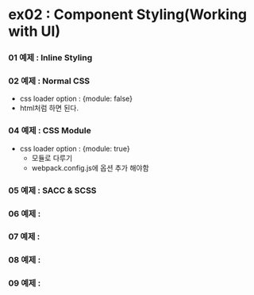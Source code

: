 # ex02 : Component Styling(Working with UI)

### 01 예제 : Inline Styling
### 02 예제 : Normal CSS
+ css loader option : {module: false}
+ html처럼 하면 된다.
### 04 예제 : CSS Module
+ css loader option : {module: true}
    + 모듈로 다루기
    + webpack.config.js에 옵션 추가 해야함
### 05 예제 : SACC & SCSS
### 06 예제 : 
### 07 예제 : 
### 08 예제 : 
### 09 예제 : 
